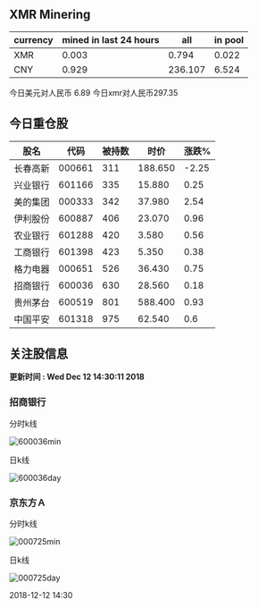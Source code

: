 ## XMR Minering

|currency|mined in last 24 hours|all|in pool|
|---|---|---|---|
|XMR|0.003|0.794|0.022|
|CNY|0.929|236.107|6.524|

今日美元对人民币 6.89	今日xmr对人民币297.35


## 今日重仓股 

|股名|代码|被持数|时价|涨跌%|
|---|---|---|---|---|
|长春高新|000661|311|188.650|-2.25|
|兴业银行|601166|335|15.880|0.25|
|美的集团|000333|342|37.980|2.54|
|伊利股份|600887|406|23.070|0.96|
|农业银行|601288|420|3.580|0.56|
|工商银行|601398|423|5.350|0.38|
|格力电器|000651|526|36.430|0.75|
|招商银行|600036|630|28.560|0.18|
|贵州茅台|600519|801|588.400|0.93|
|中国平安|601318|975|62.540|0.6|

## 关注股信息
**更新时间 : Wed Dec 12 14:30:11 2018**
### 招商银行 
分时k线

![600036min](http://image.sinajs.cn/newchart/min/n/sh600036.gif)

日k线

![600036day](http://image.sinajs.cn/newchart/daily/n/sh600036.gif)

### 京东方Ａ 
分时k线

![000725min](http://image.sinajs.cn/newchart/min/n/sz000725.gif)

日k线

![000725day](http://image.sinajs.cn/newchart/daily/n/sz000725.gif)

2018-12-12 14:30